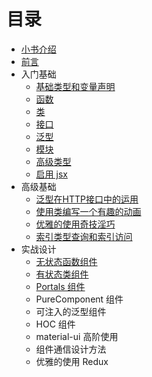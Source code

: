# 目录

* [小书介绍](../README.md)
* [前言](./preface.md)
* 入门基础
  * [基础类型和变量声明](./basics/typed.md)
  * [函数](./basics/function.md)
  * [类](./basics/class.md)
  * [接口](./basics/interface.md)
  * [泛型](./basics/generics.md)
  * [模块](./basics/module.md)
  * [高级类型](./basics/advanced_types.md)
  * [启用 jsx](./basics/jsx.md)
* 高级基础
  * [泛型在HTTP接口中的运用](./advanced/generics_http.md)
  * [使用类编写一个有趣的动画](./advanced/class_animation.md)
  * [优雅的使用奇技淫巧](./advanced/skill.md)
  * [索引类型查询和索引访问](./advanced/index_types.md)
* 实战设计
  * [无状态函数组件](./react/function_component.md)
  * [有状态类组件](./react/class_component.md)
  * [Portals 组件](./react/portals_component.md)
  * PureComponent 组件
  * 可注入的泛型组件
  * HOC 组件
  * material-ui 高阶使用
  * 组件通信设计方法
  * 优雅的使用 Redux
